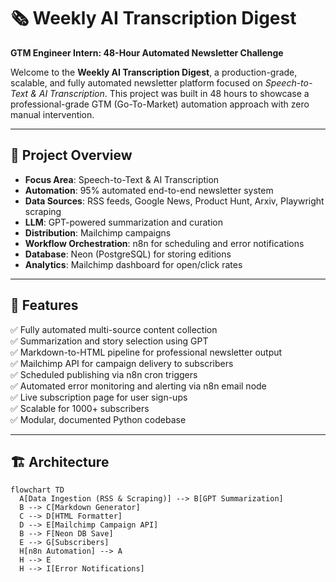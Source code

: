 # 🗞️ Weekly AI Transcription Digest

**GTM Engineer Intern: 48-Hour Automated Newsletter Challenge**

Welcome to the **Weekly AI Transcription Digest**, a production-grade, scalable, and fully automated newsletter platform focused on *Speech-to-Text & AI Transcription*. This project was built in 48 hours to showcase a professional-grade GTM (Go-To-Market) automation approach with zero manual intervention.

---

## 📌 Project Overview

- **Focus Area**: Speech-to-Text & AI Transcription  
- **Automation**: 95% automated end-to-end newsletter system  
- **Data Sources**: RSS feeds, Google News, Product Hunt, Arxiv, Playwright scraping  
- **LLM**: GPT-powered summarization and curation  
- **Distribution**: Mailchimp campaigns  
- **Workflow Orchestration**: n8n for scheduling and error notifications  
- **Database**: Neon (PostgreSQL) for storing editions  
- **Analytics**: Mailchimp dashboard for open/click rates

---

## 🚀 Features

✅ Fully automated multi-source content collection  
✅ Summarization and story selection using GPT  
✅ Markdown-to-HTML pipeline for professional newsletter output  
✅ Mailchimp API for campaign delivery to subscribers  
✅ Scheduled publishing via n8n cron triggers  
✅ Automated error monitoring and alerting via n8n email node  
✅ Live subscription page for user sign-ups  
✅ Scalable for 1000+ subscribers  
✅ Modular, documented Python codebase

---

## 🏗️ Architecture

```mermaid
flowchart TD
  A[Data Ingestion (RSS & Scraping)] --> B[GPT Summarization]
  B --> C[Markdown Generator]
  C --> D[HTML Formatter]
  D --> E[Mailchimp Campaign API]
  B --> F[Neon DB Save]
  E --> G[Subscribers]
  H[n8n Automation] --> A
  H --> E
  H --> I[Error Notifications]
```
